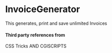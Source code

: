 # InvoiceGenerator
This generates, print and save unlimited Invoices


#### Third party references from
CSS Tricks AND CGISCRIPTS




